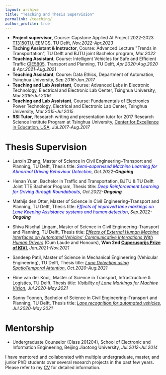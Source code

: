 ```yaml
---
layout: archive
title: "Teaching and Thesis Supervision"
permalink: /teaching/
author_profile: true
---
```


- **Project supervisor**, Course: Capstone Applied AI Project 2022-2023 [T13150TU](https://www.studiegids.tudelft.nl/a101_displayCourse.do?course_id=61851&_NotifyTextSearch_), EEMCS, TU Delft, *Nov.2022-Apr.2023*
- **Taching Assistant & Instructor**, Course: Advanced Lecture "Trends in Transportation", TU Delft and BJTU joint Bachelor program,    *Mar.2022*
- **Teaching Assistant**, Course: Intelligent Vehicles for Safe and Efficient Traffic [CIE5805](https://studiegids.tudelft.nl/a101_displayCourse.do?course_id=47890), Transport and Planning, TU Delft,          *Apr.2020-Aug.2020 & Apr.2021-Aug.2021*
- **Teaching Assistant**, Course: Data Ethics, Department of Automation, Tsinghua University,          *Sep.2016-Jan.2017*
- **Teaching and Lab Assistant**, Course: Advanced Labs in Electronic Technology, Electrical and Electronic Lab Center, Tsinghua University,          *Mar.2016-Jul.2016*
- **Teaching and Lab Assistant**, Course: Fundamentals of Electronics Power Technology, Electrical and Electronic Lab Center, Tsinghua University,          *Mar.2015-Jul.2015*
- **RSI Tutor**, Research writing and presentation tutor for 2017 Research Science Institute Program at Tsinghua University, [Center for Excellence in Education, USA](https://www.cee.org/),          *Jul.2017-Aug.2017*

 
# Thesis Supervision
- Lanxin Zhang, Master of Science in Civil Engineering–Transport and Planning, TU Delft, Thesis title: <span style="color:MediumBlue">*Semi-supervised Machine Learning for Abnormal Driving Behaviour Detection*</span>,  *Oct.2022-**Ongoing***
- Henan Yuan, Bachelor in Traffic and Transportation, BJTU & TU Delft Joint TTE Bachelor Program, Thesis title: <span style="color:MediumBlue">*Deep Reinforcement Learning for Driving through Roundabouts*</span>, *Oct.2022-**Ongoing***
- Mathijs den Otter, Master of Science in Civil Engineering–Transport and Planning, TU Delft, Thesis title: <span style="color:MediumBlue">*Effects of improved lane markings on Lane Keeping Assistance systems and human detection*</span>, *Sep.2022-**Ongoing*** <br/>

- Shiva Nischal Lingam, Master of Science in Civil Engineering–Transport and Planning, TU Delft, Thesis title: [*Effects of External Human Machine Interfaces on Automated Vehicles’ Communicative Interactions With Human Drivers*](https://repository.tudelft.nl/islandora/object/uuid%3Ad5fc3d7e-7d6e-467b-a797-11b33a534117) (Cum Laude and Honours), **Won 2nd [Cuperusprijs Prize of KIVI](https://www.kivi.nl/afdelingen/verkeer-en-vervoer/cuperusprijs)**, *Jan.2021-Nov.2021*
- Sandeep Patil, Master of Science in Mechanical Engineering (Vehicular Engineering), TU Delft, Thesis title: [*Lane Detection using SpatioTemporal Attention*](https://repository.tudelft.nl/islandora/object/uuid%3A48d67745-6c50-4f3f-ba00-96b4dc4325f5), *Oct.2020-Aug.2021*
- Eline van der Kooij, Master of Science in Transport, Infrastructure & Logistics, TU Delft, Thesis title: [*Visibility of Lane Markings for Machine Vision*](https://repository.tudelft.nl/islandora/object/uuid%3Aee25b2c6-85ae-4a96-b56d-32880a187623), *Jul.2020-May.2021*
- Sanny Toonen, Bachelor of Science in Civil Engineering–Transport and Planning, TU Delft, Thesis title: [*Lane recognition for automated vehicles*](https://yufeiyuan.eu/wp-content/uploads/2020/06/2020-06-298.pdf), *Jul.2020-May.2021*


# Mentorship
- Undergraduate Counselor (Class 201204), School of Electronic and Information Engineering, Beijing Jiaotong University, *Jul.2012-Jul.2014*

I have mentored and collaborated with multiple undergraduate, master, and junior PhD students over several research projects in the past few years. Please refer to my [CV](https://yongqidong.github.io/files/Dong_YongqiCV_20221108.pdf) for detailed information. 
